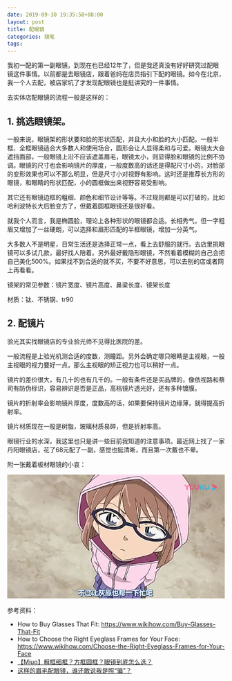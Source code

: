 ```yaml
---
date: 2019-09-30 19:35:50+08:00
layout: post
title: 配眼镜
categories: 随笔
tags: 
---
```


我初一配的第一副眼镜，到现在也已经12年了，但是我还真没有好好研究过配眼镜这件事情。以前都是去眼镜店，跟着爸妈在店员指引下配的眼镜。如今在北京，我一个人去配，被店家坑了才发现配眼镜也是挺讲究的一件事情。

去实体店配眼镜的流程一般是这样的：

## 1. 挑选眼镜架。

一般来说，眼镜架的形状要和脸的形状匹配，并且大小和脸的大小匹配。一般半框、全框眼镜适合大多数人和使用场合，圆形会让人显得柔和与可爱。眼镜太大会遮挡面部，一般眼镜上沿不应该遮盖眉毛，眼镜太小，则显得脸和眼镜的比例不协调。眼镜的尺寸也会影响镜片的厚度，一般度数高的话还是得配尺寸小的，对脸部的变形效果也可以不那么明显，但是尺寸小对视野有影响。这时还是推荐长方形的眼镜，和眼睛的形状匹配，小的圆框做出来视野容易受影响。

其它还有眼镜边框的粗细、颜色和细节设计等等。不过规则都是可以打破的，比如哈利波特长大后脸变方了，但戴着圆框眼镜还是很好看。

就我个人而言，我是椭圆脸，理论上各种形状的眼镜都合适。长相秀气，但一字粗眉又增加了一丝硬朗，可以选择和眉形匹配的半框眼镜，增加一分英气。

大多数人不是明星，日常生活还是选择正常一点，看上去舒服的就行。去店里挑眼镜可以多试几款，最好找人陪着。另外最好戴隐形眼镜，不然看着模糊的自己会把自己美化500%。如果找不到合适的就不买，不要不好意思，可以去别的店或者网上再看看。

镜架的常见参数：镜片宽度、镜片高度、鼻梁长度、镜架长度

材质：钛、不锈钢、tr90

## 2. 配镜片

验光其实找眼镜店的专业验光师不见得比医院的差。

一般流程是上验光机测合适的度数，测瞳距。另外会确定哪只眼睛是主视眼，一般主视眼的视力要好一点，那么主视眼的矫正视力也可以稍好一点。

镜片的差价很大，有几十的也有几千的。一般有条件还是买品牌的，像依视路和蔡司有防伪标识，容易辨识是否是正品，高档镜片透光好，还有多种镀膜。

镜片的折射率会影响镜片厚度，度数高的话，如果要保持镜片边缘薄，就得提高折射率。

镜片材质现在一般是树脂，玻璃材质易碎，但是折射率高。

眼镜行业的水深，我这里也只是讲一些目前我知道的注意事项。最近网上找了一家丹阳眼镜店，花了68元配了一副，感觉也挺清晰，而且第一次戴也不晕。

附一张戴着板材眼镜的小哀：

![](/album/haibara_with_glasses.png)

参考资料：

* How to Buy Glasses That Fit: <https://www.wikihow.com/Buy-Glasses-That-Fit>
* How to Choose the Right Eyeglass Frames for Your Face: <https://www.wikihow.com/Choose-the-Right-Eyeglass-Frames-for-Your-Face>
* [【Miuo】粗框细框？方框圆框？眼镜到底怎么选？ ](https://weixin.sogou.com/link?url=dn9a_-gY295K0Rci_xozVXfdMkSQTLW6cwJThYulHEtVjXrGTiVgS_uirRSi2mDgYgsDvf-fITMYvwc5qBTFylqXa8Fplpd9O3D9HOB7jjI2abSsmF8Op3uP6J8heKOwtlDMOs0mElu37gq6zYckiFhg9-PCv2wQPGXP4fQUwIJti0MFrK_7ra86inDw6jJ7-nJt0hvaslFDDzhcSi-YpabLbOBvWY_CLptElYUXtl3uQmX_tbrCtnYHo8ZcAw4CN5NBdYnbPOhS6t2rFt2rnA..&type=2&query=%E7%B2%97%E6%A1%86%E7%BB%86%E6%A1%86%EF%BC%9F%E6%96%B9%E6%A1%86%E5%9C%86%E6%A1%86%EF%BC%9F%E7%9C%BC%E9%95%9C%E5%88%B0%E5%BA%95%E6%80%8E%E4%B9%88%E9%80%89%EF%BC%9F&k=93&h=8)
* [这样的眉毛配眼镜，谁还敢说我是照“骗”？ ](https://mp.weixin.qq.com/s?src=11&timestamp=1569851916&ver=1884&signature=ksnE*dgrBTq8lUCibhu8oBZIqfauizb1Vs5REwQj1A*9Le7FI2ZSaxnP7*nBeDIKjCFvMdHxiaCjBju*5ZH7QjWUmmbJMkSJVUFR1t6umx8au0nWzshSE00sUyKFnCSW&new=1)
